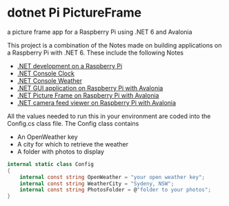 # dotnet Pi PictureFrame
a picture frame app for a Raspberry Pi using .NET 6 and Avalonia 

This project is a combination of the Notes made on building applications on a Raspberry Pi with .NET 6.
These include the following Notes

- [.NET development on a Raspberry Pi](https://drneil.github.io/Notebook/Software/Development/dotnetPi.html)
- [.NET Console Clock](https://drneil.github.io/Notebook/Software/Development/ConsoleClock.html)
- [.NET Console Weather](https://drneil.github.io/Notebook/Software/Development/ConsoleWeather.html)
- [.NET GUI application on Raspberry Pi with Avalonia](https://drneil.github.io/Notebook/Software/Development/dotnetPiGUI.html)
- [.NET Picture Frame on Raspberry Pi with Avalonia](https://drneil.github.io/Notebook/Software/Development/dotnetPiPictureFrame.html)
- [.NET camera feed viewer on Raspberry Pi with Avalonia](https://drneil.github.io/Notebook/Software/Development/dotnetPiCamViewer.html)

All the values needed to run this in your environment are coded into the Config.cs class file.
The Config class contains 
- An OpenWeather key 
- A city for which to retrieve the weather 
- A folder with photos to display 

```cs
internal static class Config
{
    internal const string OpenWeather = "your open weather key";
    internal const string WeatherCity = "Sydeny, NSW";
    internal const string PhotosFolder = @"folder to your photos";
}
```